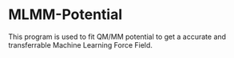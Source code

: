 # MLMM-Potential
This program is used to fit QM/MM potential to get a accurate and transferrable Machine Learning Force Field.
